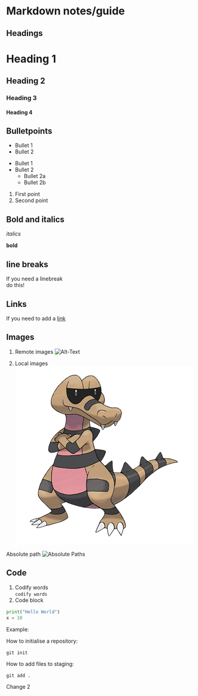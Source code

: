 # Markdown notes/guide

## Headings

# Heading 1
## Heading 2
### Heading 3
#### Heading 4

## Bulletpoints

- Bullet 1
- Bullet 2

* Bullet 1
* Bullet 2
  * Bullet 2a
  * Bullet 2b

1. First point
2. Second point

## Bold and italics

*italics*

**bold**

## line breaks

If you need a linebreak<br>do this!

## Links

If you need to add a [link](https://www.markdownguide.org/)

## Images

1. Remote images
![Alt-Text](https://www.pokemon.com/static-assets/content-assets/cms2/img/pokedex/full/552.png)

2. Local images
![Relative Path](./krokorok.png)

Absolute path
![Absolute Paths](/c/Users/Luke/Documents/HMLR_training/Aaron_training/krokorok.png)

## Code

1. Codify words<br>
`codify words`
2. Code block
```python
print("Hello World")
x = 10
```

Example:

How to initialise a repository:
```commandline
git init
```

How to add files to staging:
```commandline
git add .
```

Change 2